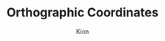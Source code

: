 ---
index : 4
author : Kion
title : Orthographic Coordinates
slug : gtk-invaders
source : https://github.com/kion-dgl/DashGL-GTK-Invaders-Tutorial/tree/master/04_Orthographic_Coords
length : 19
---